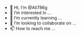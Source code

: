 - 👋 Hi, I’m @Ali786g
- 👀 I’m interested in ...
- 🌱 I’m currently learning ...
- 💞️ I’m looking to collaborate on ...
- 📫 How to reach me ...

<!---
Ali786g/Ali786g is a ✨ special ✨ repository because its `README.md` (this file) appears on your GitHub profile.
You can click the Preview link to take a look at your changes.
--->
